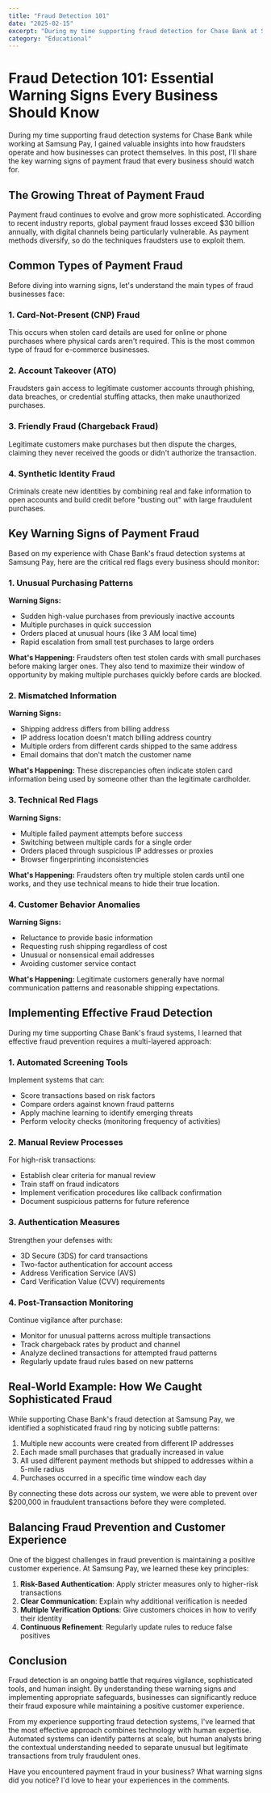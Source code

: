 ```yaml
---
title: "Fraud Detection 101"
date: "2025-02-15"
excerpt: "During my time supporting fraud detection for Chase Bank at Samsung, I learned these key warning signs of payment fraud that every business should watch for."
category: "Educational"
---
```


# Fraud Detection 101: Essential Warning Signs Every Business Should Know

During my time supporting fraud detection systems for Chase Bank while working at Samsung Pay, I gained valuable insights into how fraudsters operate and how businesses can protect themselves. In this post, I'll share the key warning signs of payment fraud that every business should watch for.

## The Growing Threat of Payment Fraud

Payment fraud continues to evolve and grow more sophisticated. According to recent industry reports, global payment fraud losses exceed $30 billion annually, with digital channels being particularly vulnerable. As payment methods diversify, so do the techniques fraudsters use to exploit them.

## Common Types of Payment Fraud

Before diving into warning signs, let's understand the main types of fraud businesses face:

### 1. Card-Not-Present (CNP) Fraud
This occurs when stolen card details are used for online or phone purchases where physical cards aren't required. This is the most common type of fraud for e-commerce businesses.

### 2. Account Takeover (ATO)
Fraudsters gain access to legitimate customer accounts through phishing, data breaches, or credential stuffing attacks, then make unauthorized purchases.

### 3. Friendly Fraud (Chargeback Fraud)
Legitimate customers make purchases but then dispute the charges, claiming they never received the goods or didn't authorize the transaction.

### 4. Synthetic Identity Fraud
Criminals create new identities by combining real and fake information to open accounts and build credit before "busting out" with large fraudulent purchases.

## Key Warning Signs of Payment Fraud

Based on my experience with Chase Bank's fraud detection systems at Samsung Pay, here are the critical red flags every business should monitor:

### 1. Unusual Purchasing Patterns

**Warning Signs:**
- Sudden high-value purchases from previously inactive accounts
- Multiple purchases in quick succession
- Orders placed at unusual hours (like 3 AM local time)
- Rapid escalation from small test purchases to large orders

**What's Happening:** Fraudsters often test stolen cards with small purchases before making larger ones. They also tend to maximize their window of opportunity by making multiple purchases quickly before cards are blocked.

### 2. Mismatched Information

**Warning Signs:**
- Shipping address differs from billing address
- IP address location doesn't match billing address country
- Multiple orders from different cards shipped to the same address
- Email domains that don't match the customer name

**What's Happening:** These discrepancies often indicate stolen card information being used by someone other than the legitimate cardholder.

### 3. Technical Red Flags

**Warning Signs:**
- Multiple failed payment attempts before success
- Switching between multiple cards for a single order
- Orders placed through suspicious IP addresses or proxies
- Browser fingerprinting inconsistencies

**What's Happening:** Fraudsters often try multiple stolen cards until one works, and they use technical means to hide their true location.

### 4. Customer Behavior Anomalies

**Warning Signs:**
- Reluctance to provide basic information
- Requesting rush shipping regardless of cost
- Unusual or nonsensical email addresses
- Avoiding customer service contact

**What's Happening:** Legitimate customers generally have normal communication patterns and reasonable shipping expectations.

## Implementing Effective Fraud Detection

During my time supporting Chase Bank's fraud systems, I learned that effective fraud prevention requires a multi-layered approach:

### 1. Automated Screening Tools

Implement systems that can:
- Score transactions based on risk factors
- Compare orders against known fraud patterns
- Apply machine learning to identify emerging threats
- Perform velocity checks (monitoring frequency of activities)

### 2. Manual Review Processes

For high-risk transactions:
- Establish clear criteria for manual review
- Train staff on fraud indicators
- Implement verification procedures like callback confirmation
- Document suspicious patterns for future reference

### 3. Authentication Measures

Strengthen your defenses with:
- 3D Secure (3DS) for card transactions
- Two-factor authentication for account access
- Address Verification Service (AVS)
- Card Verification Value (CVV) requirements

### 4. Post-Transaction Monitoring

Continue vigilance after purchase:
- Monitor for unusual patterns across multiple transactions
- Track chargeback rates by product and channel
- Analyze declined transactions for attempted fraud patterns
- Regularly update fraud rules based on new patterns

## Real-World Example: How We Caught Sophisticated Fraud

While supporting Chase Bank's fraud detection at Samsung Pay, we identified a sophisticated fraud ring by noticing subtle patterns:

1. Multiple new accounts were created from different IP addresses
2. Each made small purchases that gradually increased in value
3. All used different payment methods but shipped to addresses within a 5-mile radius
4. Purchases occurred in a specific time window each day

By connecting these dots across our system, we were able to prevent over $200,000 in fraudulent transactions before they were completed.

## Balancing Fraud Prevention and Customer Experience

One of the biggest challenges in fraud prevention is maintaining a positive customer experience. At Samsung Pay, we learned these key principles:

1. **Risk-Based Authentication**: Apply stricter measures only to higher-risk transactions
2. **Clear Communication**: Explain why additional verification is needed
3. **Multiple Verification Options**: Give customers choices in how to verify their identity
4. **Continuous Refinement**: Regularly update rules to reduce false positives

## Conclusion

Fraud detection is an ongoing battle that requires vigilance, sophisticated tools, and human insight. By understanding these warning signs and implementing appropriate safeguards, businesses can significantly reduce their fraud exposure while maintaining a positive customer experience.

From my experience supporting fraud detection systems, I've learned that the most effective approach combines technology with human expertise. Automated systems can identify patterns at scale, but human analysts bring the contextual understanding needed to separate unusual but legitimate transactions from truly fraudulent ones.

Have you encountered payment fraud in your business? What warning signs did you notice? I'd love to hear your experiences in the comments.
